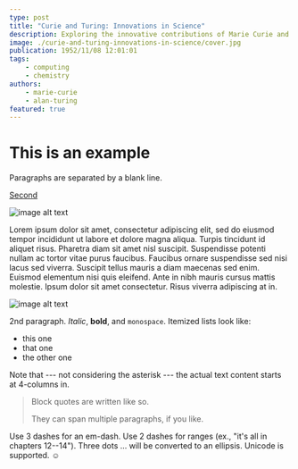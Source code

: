 ```yaml
---
type: post
title: "Curie and Turing: Innovations in Science"
description: Exploring the innovative contributions of Marie Curie and Alan Turing.
image: ./curie-and-turing-innovations-in-science/cover.jpg
publication: 1952/11/08 12:01:01
tags: 
    - computing
    - chemistry
authors: 
    - marie-curie
    - alan-turing
featured: true
---
```



# This is an example

Paragraphs are separated by a blank line.

[Second](/posts/second-post/) 

![image alt text](./curie-and-turing-innovations-in-science/balaton/balaton-10.jpg "image title")

Lorem ipsum dolor sit amet, consectetur adipiscing elit, sed do eiusmod tempor incididunt ut labore et dolore magna aliqua. Turpis tincidunt id aliquet risus. Pharetra diam sit amet nisl suscipit. Suspendisse potenti nullam ac tortor vitae purus faucibus. Faucibus ornare suspendisse sed nisi lacus sed viverra. Suscipit tellus mauris a diam maecenas sed enim. Euismod elementum nisi quis eleifend. Ante in nibh mauris cursus mattis molestie. Ipsum dolor sit amet consectetur. Risus viverra adipiscing at in.

![image alt text](./curie-and-turing-innovations-in-science/balaton/balaton-02.jpg "image title")

2nd paragraph. *Italic*, **bold**, and `monospace`. Itemized lists
look like:

  * this one
  * that one
  * the other one

Note that --- not considering the asterisk --- the actual text
content starts at 4-columns in.

> Block quotes are
> written like so.
>
> They can span multiple paragraphs,
> if you like.

Use 3 dashes for an em-dash. Use 2 dashes for ranges (ex., "it's all
in chapters 12--14"). Three dots ... will be converted to an ellipsis.
Unicode is supported. ☺

